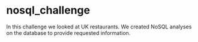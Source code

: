 # nosql_challenge
In this challenge we looked at UK restaurants. We created NoSQL analyses on the database to provide requested information.
